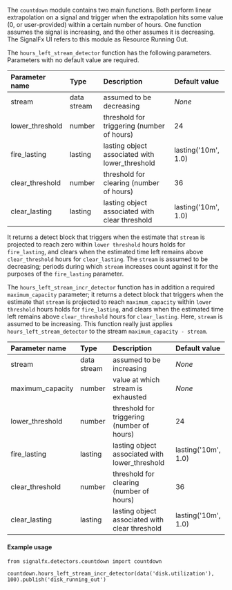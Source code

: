 The `countdown` module contains two main functions. Both perform linear extrapolation on a signal and trigger when the extrapolation hits some value (0, or user-provided) within a certain number of hours. One function assumes the signal is increasing, and the other assumes it is decreasing. The SignalFx UI refers to this module as Resource Running Out.

The `hours_left_stream_detector` function has the following parameters. Parameters with no default value are required.                         

|Parameter name|Type|Description|Default value|
|:---|:---|:---|:---|
|stream|data stream|assumed to be decreasing|*None*|
|lower_threshold|number|threshold for triggering (number of hours)|24|
|fire_lasting|lasting|lasting object associated with lower_threshold|lasting('10m', 1.0)|
|clear_threshold|number|threshold for clearing (number of hours)|36|
|clear_lasting|lasting|lasting object associated with clear threshold|lasting('10m', 1.0)|


It returns a detect block that triggers when the estimate that `stream` is projected to reach zero within `lower threshold` hours holds for `fire_lasting`, and clears when the estimated time left remains above `clear_threshold` hours for `clear_lasting`. The `stream` is assumed to be decreasing; periods during which `stream` increases count against it for the purposes of the `fire_lasting` parameter.

The `hours_left_stream_incr_detector` function has in addition a required `maximum_capacity` parameter; it returns a detect block that triggers when the estimate that `stream` is projected to reach `maximum_capacity` within `lower threshold` hours holds for `fire_lasting`, and clears when the estimated time left remains above `clear_threshold` hours for `clear_lasting`. Here, `stream` is assumed to be increasing. This function really just applies `hours_left_stream_detector` to the stream `maximum_capacity - stream`.

|Parameter name|Type|Description|Default value|
|:---|:---|:---|:---|
|stream|data stream|assumed to be increasing|*None*|
|maximum_capacity|number|value at which stream is exhausted|*None*|
|lower_threshold|number|threshold for triggering (number of hours)|24|
|fire_lasting|lasting|lasting object associated with lower_threshold|lasting('10m', 1.0)|
|clear_threshold|number|threshold for clearing (number of hours)|36|
|clear_lasting|lasting|lasting object associated with clear threshold|lasting('10m', 1.0)|

   
#### Example usage
~~~~~~~~~~~~~~~~~~~~
from signalfx.detectors.countdown import countdown

countdown.hours_left_stream_incr_detector(data('disk.utilization'), 100).publish('disk_running_out')
~~~~~~~~~~~~~~~~~~~~




